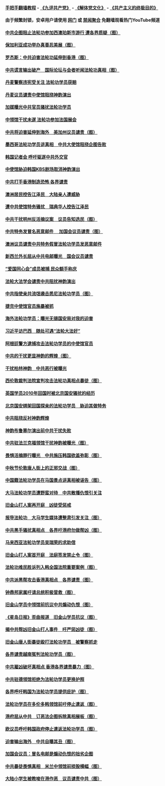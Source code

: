 #### [手把手翻墙教程](https://github.com/gfw-breaker/guides/wiki) -  [《九评共产党》](https://github.com/gfw-breaker/9ping.md?t=05240957) - [《解体党文化》](https://github.com/gfw-breaker/jtdwh.md?t=05240957) - [《共产主义的终极目的》](https://github.com/gfw-breaker/gczydzjmd.md?t=05240957)

#### 由于频繁封锁，安卓用户请使用 [网门](https://github.com/gfw-breaker/bn-android/blob/master/ogate.md?t=05240957) 或 [禁闻聚合](https://github.com/gfw-breaker/bn-android) 免翻墙观看热门YouTube频道 

#### [中共企图阻止法轮功参加西澳珀斯市游行 遭各界质疑（图）](../pages/236/378113.md?t=05240957) 

#### [保加利亚成功举办真善忍美展（图）](../pages/236/373530.md?t=05240957) 

#### [罗杰斯：中共迫害法轮功延伸到香港（图）](../pages/236/371329.md?t=05240957) 

#### [中共谎言输出破产　国际论坛与会者听闻法轮功真相（图）](../pages/236/370880.md?t=05240957) 

#### [丹麦警察违宪受关注 法轮功学员获赔](../pages/236/370323.md?t=05240957) 

#### [丹麦议员谴责中使馆阻挠神韵演出](../pages/236/362691.md?t=05240957) 

#### [加媒曝光中共官员骚扰法轮功学员](../pages/236/359483.md?t=05240957) 

#### [中领馆干扰未遂 法轮功参加法国展会](../pages/236/356081.md?t=05240957) 

#### [中共将迫害延伸到海外　美加州议员谴责（图）](../pages/236/353538.md?t=05240957) 

#### [墨西哥法轮功学员讲真相　中共大使馆阻挠企图告败](../pages/236/351495.md?t=05240957) 

#### [韩国记者会 呼吁驱逐中共外交官](../pages/236/331895.md?t=05240957) 

#### [中使馆胁迫韩国KBS剧场取消神韵演出](../pages/236/327606.md?t=05240957) 

#### [中共打手香港制造恐怖 各界谴责](../pages/236/322935.md?t=05240957) 

#### [澳洲居民控告江泽民　大陆亲人遭威胁](../pages/236/314743.md?t=05240957) 

#### [遭中共使馆特务骚扰　瑞典华人控告江泽民](../pages/236/312119.md?t=05240957) 

#### [中共干扰明州反活摘议案　议员告知选民（图）](../pages/236/310404.md?t=05240957) 

#### [中共特务发冒名恶意邮件 　加国会议员谴责（图）](../pages/236/310330.md?t=05240957) 

#### [澳洲议员谴责中共特务假冒法轮功学员发恶意邮件](../pages/236/310274.md?t=05240957) 

#### [新西兰外长屈从中共电邮曝光　国会议员谴责](../pages/236/308582.md?t=05240957) 

#### [“爱国同心会”成员被捕 民众额手称庆](../pages/236/306076.md?t=05240957) 

#### [法轮大法学会谴责中共阻扰神韵演出](../pages/236/305419.md?t=05240957) 

#### [中共指使亲共流氓袭击悉尼法轮功学员（图）](../pages/236/300542.md?t=05240957) 

#### [捷克中使馆官员施暴被抓](../pages/236/296689.md?t=05240957) 

#### [海外法轮功学员：曝光无锡国安局对我的迫害](../pages/236/296314.md?t=05240957) 

#### [习近平访巴西　随处可遇“法轮大法好”](../pages/236/295171.md?t=05240957) 

#### [阿根廷警方逮捕攻击法轮功学员的中使馆官员](../pages/236/294978.md?t=05240957) 

#### [中共的干扰更显神韵的辉煌（图）](../pages/236/289344.md?t=05240957) 

#### [干扰柏林神韵　中共恶行被曝光](../pages/236/289063.md?t=05240957) 

#### [西伦敦裁判法院宣判攻击法轮功真相点暴徒（图）](../pages/236/282722.md?t=05240957) 

#### [英国学员2010年回国时被北京国安骚扰的经历](../pages/236/281907.md?t=05240957) 

#### [北京国安绑架回国探亲的法轮功学员　胁迫其做特务](../pages/236/280941.md?t=05240957) 

#### [中共阻挠反衬神韵辉煌](../pages/236/270961.md?t=05240957) 

#### [神韵布鲁塞尔演出前中共干扰失败](../pages/236/270811.md?t=05240957) 

#### [中共驻法兰克福领馆干扰神韵被曝光（图）](../pages/236/270766.md?t=05240957) 

#### [畏惧活摘罪行曝光　中共施压韩国欲盖弥彰（图）](../pages/236/264930.md?t=05240957) 

#### [中秋节伦敦唐人街上的正邪交战（图）](../pages/236/263597.md?t=05240957) 

#### [中国籍法轮功学员在马国景点讲真相被诬告（图）](../pages/236/262918.md?t=05240957) 

#### [大马法轮功学员遭野蛮对待　中共散播仇恨引关注](../pages/236/262024.md?t=05240957) 

#### [旧金山打人案再开庭　凶徒受惩戒](../pages/236/261596.md?t=05240957) 

#### [报导法轮功　大马学生媒体遭整肃引发关注（图）](../pages/236/261602.md?t=05240957) 

#### [中共黑手骚扰真相点　各界吁港府勿做帮凶（图）](../pages/236/261437.md?t=05240957) 

#### [马来西亚法轮功学员吴瑞荣的求助信](../pages/236/261163.md?t=05240957) 

#### [旧金山打人案首开庭　法庭签发禁止令（图）](../pages/236/261107.md?t=05240957) 

#### [法轮功难民胜诉列入韩全国法院重要案例（图）](../pages/236/260148.md?t=05240957) 

#### [中共派黑帮攻击香港真相点　各界谴责（图）](../pages/236/259940.md?t=05240957) 

#### [钟鼎邦家属吁请总统积极营救（图）](../pages/236/259492.md?t=05240957) 

#### [旧金山学员中领馆前抗议中共煽动仇恨（图）](../pages/236/259209.md?t=05240957) 

#### [《星岛日报》歪曲报道　旧金山学员抗议（图）](../pages/236/259008.md?t=05240957) 

#### [揭中共帮凶旧金山打人事件　吁严惩凶徒（图）](../pages/236/258960.md?t=05240957) 

#### [旧金山唐人街暴徒殴打法轮功学员　被警察抓走](../pages/236/258826.md?t=05240957) 

#### [各界谴责越南冤判法轮功学员（图）](../pages/236/249539.md?t=05240957) 

#### [中共雇凶破坏真相点 香港各界谴责暴力（图）](../pages/236/249372.md?t=05240957) 

#### [中共驻德领馆拒绝为法轮功学员更换护照](../pages/236/248090.md?t=05240957) 

#### [各界呼吁韩国为法轮功学员提供庇护（图）](../pages/236/247303.md?t=05240957) 

#### [法轮功学员在多伦多韩领馆前吁停止遣返（图）](../pages/236/247066.md?t=05240957) 

#### [港府屈从中共　订恶法企图拆除真相展板（图）](../pages/236/246584.md?t=05240957) 

#### [欧议员呼吁韩国政府停止遣返法轮功学员（图）](../pages/236/246522.md?t=05240957) 

#### [迫害输出海外　中共自曝其丑（图）](../pages/236/243840.md?t=05240957) 

#### [加国会议员：冒名电邮是煽动仇恨的拙劣企图](../pages/236/243281.md?t=05240957) 

#### [中共暴徒畏惧真相　米兰中领馆前损毁横幅（图）](../pages/236/242838.md?t=05240957) 

#### [大陆小学生被教唆在港作恶　议员谴责中共（图）](../pages/236/241888.md?t=05240957) 

